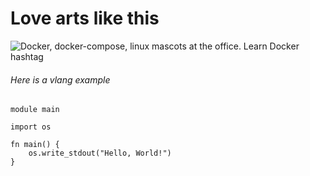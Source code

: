 # Love arts like this

![Docker, docker-compose, linux mascots at the office. Learn Docker hashtag](https://collabnix.com/wp-content/uploads/2020/05/dockerlabs.jpg)

###### Here is a vlang example
```
module main

import os

fn main() {
    os.write_stdout("Hello, World!")
}
```

